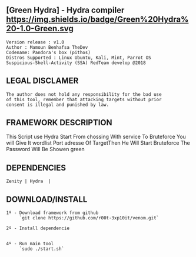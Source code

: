

## [Green Hydra] - Hydra compiler  https://img.shields.io/badge/Green%20Hydra%20-1.0-Green.svg
    Version release : v1.0
    Author : Mamoun Benhafsa TheDev 
    Codename: Pandora's box (pithos)
    Distros Supported : Linux Ubuntu, Kali, Mint, Parrot OS 
    Suspicious-Shell-Activity (SSA) RedTeam develop @2018


## LEGAL DISCLAMER
    The author does not hold any responsibility for the bad use
    of this tool, remember that attacking targets without prior
    consent is illegal and punished by law.



## FRAMEWORK DESCRIPTION
   This Script use Hydra Start From chossing With service To Bruteforce 
   You will Give It wordlist Port adresse Of TargetThen He Will Start 
   Bruteforce The Password Will Be Showen green 



## DEPENDENCIES
    Zenity | Hydra  |
    


## DOWNLOAD/INSTALL
    1º - Download framework from github
         `git clone https://github.com/r00t-3xp10it/venom.git`

    2º - Install dependencie
         

    4º - Run main tool
         `sudo ./start.sh`




